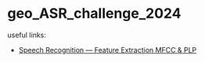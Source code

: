# geo_ASR_challenge_2024

useful links:
- [Speech Recognition — Feature Extraction MFCC & PLP](https://jonathan-hui.medium.com/speech-recognition-feature-extraction-mfcc-plp-5455f5a69dd9)
